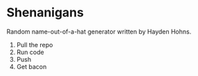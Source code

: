 # Shenanigans
Random name-out-of-a-hat generator written by Hayden Hohns.

1. Pull the repo
2. Run code
3. Push
4. Get bacon
